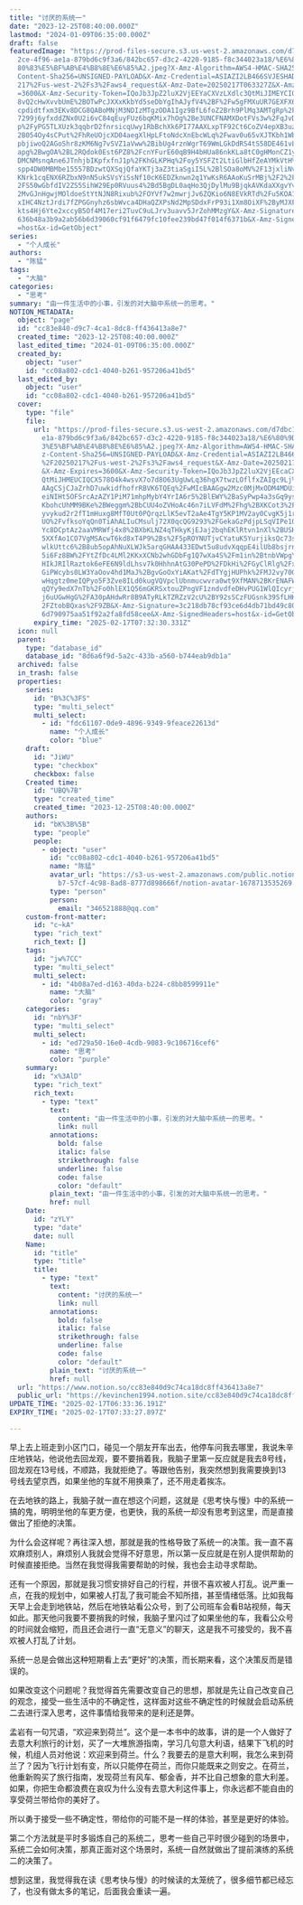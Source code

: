 ```yaml
---
title: "讨厌的系统一"
date: "2023-12-25T08:40:00.000Z"
lastmod: "2024-01-09T06:35:00.000Z"
draft: false
featuredImage: "https://prod-files-secure.s3.us-west-2.amazonaws.com/d7dbc101-8\
  2ce-4f96-ae1a-879bd6c9f3a6/842bc657-d3c2-4220-9185-f8c344023a18/%E6%80%9D%E8%\
  80%83%E5%BF%AB%E4%B8%8E%E6%85%A2.jpeg?X-Amz-Algorithm=AWS4-HMAC-SHA256&X-Amz-\
  Content-Sha256=UNSIGNED-PAYLOAD&X-Amz-Credential=ASIAZI2LB466SVJESHAD%2F20250\
  217%2Fus-west-2%2Fs3%2Faws4_request&X-Amz-Date=20250217T063327Z&X-Amz-Expires\
  =3600&X-Amz-Security-Token=IQoJb3JpZ2luX2VjEEYaCXVzLXdlc3QtMiJIMEYCIQCwnvSTvL\
  8vQ2cHwXvvbUmE%2BOTwPcJXXxKkbYd5seDbYgIhAJyfV4%2BF%2Fw5gFMXuUR7GEXFX6GTd3WhZM\
  cpdidtfxm3EKv8DCG8QABoMNjM3NDIzMTgzODA1Igz9BfL6foZ2Brh9PlMq3AMTgRp%2FJCY%2FHD\
  7299j6yfxddZNx0U2i6vC84qEuyFUz6bqKMix7hOg%2Be3UNCFNAMXDotFVs3w%2FqJvDekJs1KFD\
  p%2FyPG5TLXUzk3qqbrD2fnrsicqUwy1RbBchXk6PI77AAXLxpTF92Ct6CoZV4epXB3uzbjthGr6%\
  2B054Oy4sCPut%2FhReUOjcXD04aegXlHpLFtoNdcXnEbcWLq%2Fwav0u65vXJTKbh1WbzAf413TC\
  pbjiwoQ2AGoShr8zKM6Ng7vSVZ1aVww%2BibUg4rznWgrT69WmLGkDdRS4tS58DE461vLuuNq5Lw5\
  apg%2BwgOA%2BL2RQdok0Est6PZ8%2FcnYFurE60qB9H4bHUa86nkKLa8tC0gHMonCZ1yyRvh7mGf\
  DMCNMsnqAne6JTnhjbIKpfxfnJ1p%2FKhGLKPHq%2Foy5YSFZt2LtiGlbHfZeAYMkVtH%2F8w55TW\
  spp4DW0MBMbe15557BDzwtQXSqjQfaYKTj3aZ3tiaSgiI5L%2BlSOa8oMV%2F13jxliNvxVo%2F4t\
  KNrk1cqENX6RZbxN9nN5ukSVsYiSsNf10cK6EDZknwn2q1YwKsR6AAoKuSrMBj%2F2%2FCGCZyAJ%\
  2FS50wGbfdIV2ZS5SihW29Ep0RVuus4%2Bd5BgDL0aqHo3QjDylMu9BjqkAVKdaXXgvYvLLvMIhXw\
  2MvGJnHgwjMOldoeStYtNJN8Rixub%2FOYVf7w2mwrjJv6ZQKio6N8EVkRTd%2Fu5KOA1Jm1EWYfS\
  xIHC4NztJrdi7fZPGGnyhz6sbWvca4DHaQZXPsNd2MpSDdxFrP93i1Xm8OiXF%2ByMJXFaSu0oFvt\
  kts4Hj6Yte2xccyB5Of4M17eri2TuvC9uLJrv3uavv5JrZohMMzgY&X-Amz-Signature=d3e297e\
  636b48a3b9a2ab56b6d39060cf91f6479fc10fee239bd47f014f6371b&X-Amz-SignedHeaders\
  =host&x-id=GetObject"
series:
  - "个人成长"
authors:
  - "陈猛"
tags:
  - "大脑"
categories:
  - "思考"
summary: "由一件生活中的小事，引发的对大脑中系统一的思考。"
NOTION_METADATA:
  object: "page"
  id: "cc83e840-d9c7-4ca1-8dc8-ff436413a8e7"
  created_time: "2023-12-25T08:40:00.000Z"
  last_edited_time: "2024-01-09T06:35:00.000Z"
  created_by:
    object: "user"
    id: "cc08a802-cdc1-4040-b261-957206a41bd5"
  last_edited_by:
    object: "user"
    id: "cc08a802-cdc1-4040-b261-957206a41bd5"
  cover:
    type: "file"
    file:
      url: "https://prod-files-secure.s3.us-west-2.amazonaws.com/d7dbc101-82ce-4f96-a\
        e1a-879bd6c9f3a6/842bc657-d3c2-4220-9185-f8c344023a18/%E6%80%9D%E8%80%8\
        3%E5%BF%AB%E4%B8%8E%E6%85%A2.jpeg?X-Amz-Algorithm=AWS4-HMAC-SHA256&X-Am\
        z-Content-Sha256=UNSIGNED-PAYLOAD&X-Amz-Credential=ASIAZI2LB4667ETV45ZW\
        %2F20250217%2Fus-west-2%2Fs3%2Faws4_request&X-Amz-Date=20250217T063230Z\
        &X-Amz-Expires=3600&X-Amz-Security-Token=IQoJb3JpZ2luX2VjEEcaCXVzLXdlc3\
        QtMiJHMEUCIQCX578O4k4wsvX7o7d8O63UgUwLq36hgX7twzLOflfxZAIgc9Lj%2BDDRg04\
        AAgCSjCJaZrhD7uwkidfhofrRBVK6TQEq%2FwMIcBAAGgw2Mzc0MjMxODM4MDUiDB1GErat\
        eiNIHt5OFSrcAzAZY1PiM71mhpMybY4YrIA6r5%2BlEWY%2BaSyPwp4a3sGq9ys6AiZBiT8\
        KbohcUhMM9BKe%2BWeggm%2BbCUU4oZVHoAc46n7iLVFdM%2Fhg%2BXKCot3%2FE7FRZeI5\
        yvykud2r2fT1mHuxg8MfT0Ut0PQrqzLlK5evT2aAe4TgY5KP1MV2ay0CvgK5j1rpjcL73TL\
        UO%2FvfksoYqQn0TiAhALIuCMsulj72X0qcQG9293%2FGekaGzPdjpLSqVIPe1G9pYGLovW\
        Yc8DCptAz2aaVMRWfj4x8%2BXbKLNZ4qTHkyKjEJaj2bqhEKlRtvn1nXl%2BUSKyMPWXFWE\
        5XXfAo1CO7VgMSAcwT6kd8xT4P9%2Bs%2F5pROYNUTjvCYatuK5YurjiksQc73sxHuxdc99\
        wlkUttc6%2B8ub5opAhNuXLWJk5arqGHAA433EDwt5u8udvXqqpE4ilUb8bsjrnWk9fR3CN\
        5i6Fz8BW%2FYtZfDc4LMl2KKxXCNb2whGDbFg1Q7wXa4S%2Fm1in%2BtnbVWpgY2OTHpl0e\
        HIkJRIlRaztok6eFE6N9ldLhsv7k0HhhnAtG30PePD%2FDkHi%2FGyClRlg%2FxCFiAwm3e\
        GiPWcybs0LW3YaOov4hd1MaJ%2BgvGoOxYiAKat%2FdTYgjHUPhk%2FMJ2vy70GOqUBA%2F\
        wHqgtz0meIQPyo5F3Zve8ILd0kugVQVpclUbnmucwvra0wt9XfMAN%2BKrENAFWz5pBpFOW\
        qQYy9edX7nTb%2Fo0hlEX1Q56mGKRSxtouZPngVF1zndvdfeDHvPUG1WlQIcyrjsApIvOWL\
        j6uUGwHgG%2FA30pAHdwRr8B9ATyRLkTZRZzV2cU%2BY92sSCzFUGsnk39SfLHK65KPcWc%\
        2FZtobBQxas%2F9ZB&X-Amz-Signature=3c218db78cf93ce6d4db71bd49c800efa6ccd\
        6d790975aa51f92a2fa8fd58cee&X-Amz-SignedHeaders=host&x-id=GetObject"
      expiry_time: "2025-02-17T07:32:30.331Z"
  icon: null
  parent:
    type: "database_id"
    database_id: "8d6a6f9d-5a2c-433b-a560-b744eab9db1a"
  archived: false
  in_trash: false
  properties:
    series:
      id: "B%3C%3FS"
      type: "multi_select"
      multi_select:
        - id: "fdc61107-0de9-4896-9349-9feace22613d"
          name: "个人成长"
          color: "blue"
    draft:
      id: "JiWU"
      type: "checkbox"
      checkbox: false
    Created time:
      id: "UBQ%7B"
      type: "created_time"
      created_time: "2023-12-25T08:40:00.000Z"
    authors:
      id: "bK%3B%5B"
      type: "people"
      people:
        - object: "user"
          id: "cc08a802-cdc1-4040-b261-957206a41bd5"
          name: "陈猛"
          avatar_url: "https://s3-us-west-2.amazonaws.com/public.notion-static.com/775523\
            b7-57cf-4c98-8ad8-8777d898666f/notion-avatar-1678713535269.png"
          type: "person"
          person:
            email: "346521888@qq.com"
    custom-front-matter:
      id: "c~kA"
      type: "rich_text"
      rich_text: []
    tags:
      id: "jw%7CC"
      type: "multi_select"
      multi_select:
        - id: "4b08a7ed-d163-40da-b224-c8bb8599911e"
          name: "大脑"
          color: "gray"
    categories:
      id: "nbY%3F"
      type: "multi_select"
      multi_select:
        - id: "ed729a50-16e0-4cdb-9083-9c106716cef6"
          name: "思考"
          color: "purple"
    summary:
      id: "x%3AlD"
      type: "rich_text"
      rich_text:
        - type: "text"
          text:
            content: "由一件生活中的小事，引发的对大脑中系统一的思考。"
            link: null
          annotations:
            bold: false
            italic: false
            strikethrough: false
            underline: false
            code: false
            color: "default"
          plain_text: "由一件生活中的小事，引发的对大脑中系统一的思考。"
          href: null
    Date:
      id: "zYLY"
      type: "date"
      date: null
    Name:
      id: "title"
      type: "title"
      title:
        - type: "text"
          text:
            content: "讨厌的系统一"
            link: null
          annotations:
            bold: false
            italic: false
            strikethrough: false
            underline: false
            code: false
            color: "default"
          plain_text: "讨厌的系统一"
          href: null
  url: "https://www.notion.so/cc83e840d9c74ca18dc8ff436413a8e7"
  public_url: "https://kevinchen1994.notion.site/cc83e840d9c74ca18dc8ff436413a8e7"
UPDATE_TIME: "2025-02-17T06:33:36.191Z"
EXPIRY_TIME: "2025-02-17T07:33:27.897Z"

---
```

<link rel="stylesheet" href="https://cdn.jsdelivr.net/npm/katex@0.16.2/dist/katex.min.css" integrity="sha384-bYdxxUwYipFNohQlHt0bjN/LCpueqWz13HufFEV1SUatKs1cm4L6fFgCi1jT643X" crossorigin="anonymous">


早上去上班走到小区门口，碰见一个朋友开车出去，他停车问我去哪里，我说朱辛庄地铁站，他说他去回龙观，要不要捎着我，我脑子里第一反应就是我去8号线，回龙观在13号线，不顺路，我就拒绝了。等跟他告别，我突然想到我需要换到13号线去望京西，如果坐他的车就不用换乘了，还不用走着挨冻。


在去地铁的路上，我脑子就一直在想这个问题，这就是《思考快与慢》中的系统一搞的鬼，明明坐他的车更方便，也更快，我的系统一却没有思考到这里，而是直接做出了拒绝的决策。


为什么会这样呢？再往深入想，那就是我的性格导致了系统一的决策。我一直不喜欢麻烦别人，麻烦别人我就会觉得不好意思，所以第一反应就是在别人提供帮助的时候直接拒绝。当然在我觉得我需要帮助的时候，我也会主动寻求帮助。


还有一个原因，那就是我习惯安排好自己的行程，并很不喜欢被人打乱。说严重一点，在我的规划中，如果被人打乱了我可能会不知所措，甚至情绪低落。比如我每天早上会走到地铁站，然后在地铁站看公众号，到了公司班车会看B站视频，每天如此。那天他问我要不要捎我的时候，我脑子里闪过了如果坐他的车，我看公众号的时间就会缩短，而且还会进行一直“无意义”的聊天，这是我不可接受的，我不喜欢被人打乱了计划。


系统一总是会做出这种短期看上去“更好”的决策，而长期来看，这个决策反而是错误的。


如果改变这个问题呢？我觉得首先需要改变自己的思想，那就是先让自己改变自己的观念，接受一些生活中的不确定性，这样面对这些不确定性的时候就会启动系统二去进行深入思考，这件事情给我带来的是利还是弊。


孟岩有一句咒语，“欢迎来到荷兰”。这个是一本书中的故事，讲的是一个人做好了去意大利旅行的计划，买了一大堆旅游指南，学习几句意大利语，结果下飞机的时候，机组人员对他说：欢迎来到荷兰。什么？我要去的是意大利啊，我怎么来到荷兰了？因为飞行计划有变，所以只能停在荷兰，而你只能既来之则安之。在荷兰，他重新购买了旅行指南，发现荷兰有风车、郁金香，并不比自己想象的意大利差。如果，你把生命都浪费在哀叹为什么没有去意大利这件事上，你永远都不能自由的享受荷兰带给你的美好了。


所以勇于接受一些不确定性，带给你的可能不是一样的体验，甚至是更好的体验。


第二个方法就是平时多锻炼自己的系统二，思考一些自己平时很少碰到的场景中，系统二会如何决策，那真正面对这个场景时，系统一自然就做出了提前演练的系统二的决策了。


想到这里，我觉得我在读《思考快与慢》的时候读的太笼统了，很多细节都已经忘了，也没有做太多的笔记，后面我会重读一遍。

